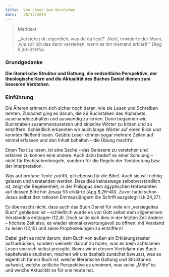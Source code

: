```yaml
---
title:  Vom Lesen zum Verstehen
date:   28/12/2019
---
```


> <p>Merktext</p>
> „‚Verstehst du eigentlich, was du da liest?‘ ‚Nein‘, erwiderte der Mann, ‚wie soll ich das denn verstehen, wenn es mir niemand erklärt!‘“ (Apg 8,30–31 Hfa).

### Grundgedanke

**Die literarische Struktur und Gattung, die endzeitliche Perspektive, der theologische Kern und die Aktualität des Buches Daniel dienen zum besseren Verstehen.**

### Einführung

Die Älteren erinnern sich sicher noch daran, wie sie Lesen und Schreiben lernten. Zunächst ging es darum, die 26 Buchstaben des Alphabets auseinanderzuhalten und auswendig zu lernen. Dann begannen wir, Buchstaben zusammenzusetzen und einzelne Wörter zu bilden und zu entziffern. Schließlich erkannten wir auch lange Wörter auf einen Blick und konnten fließend lesen. Geübte Leser können sogar mehrere Zeilen auf einmal erfassen und den Inhalt behalten – die Übung macht’s!

Einen Text zu lesen, ist eine Sache – das Gelesene zu verstehen und erklären zu können eine andere. Auch dazu bedarf es einer Schulung – nicht für Rechtschreibregeln, sondern für die Regeln der Textdeutung bzw. der Interpretation.

Was auf profane Texte zutrifft, gilt ebenso für die Bibel. Auch sie will richtig gelesen und verstanden werden. Dass dies keineswegs selbstverständlich ist, zeigt die Begebenheit, in der Philippus dem ägyptischen Hofbeamten auf dessen Bitte hin Jesaja 53 erklärte (Apg 8,26–40). Zuvor hatte schon Jesus selbst den ratlosen Emmausjüngern die Schrift ausgelegt (Lk 24,27). 
			
Es überrascht nicht, dass auch das Buch Daniel für viele ein „versiegeltes Buch“ geblieben ist – schließlich wurde es von Gott selbst dem allgemeinen Verständnis entzogen (12,4). Doch sollte sich dies in der letzten Zeit ändern – höchste Zeit also, es wieder einmal erwartungsvoll zu öffnen, mit Verstand zu lesen (12,10) und seine Prophezeiungen zu entziffern! 
			
Dabei geht es nicht darum, dem Buch von außen ein Erklärungsraster aufzudrücken, sondern vielmehr darauf zu hören, was es beim achtsamen Lesen von sich selbst preisgibt. Bevor wir in diesem Vierteljahr das Buch kapitelweise studieren, machen wir uns deshalb zunächst bewusst, was es eigentlich für ein Buch ist: welche literarische Gattung und Struktur es aufweist, welche zeitliche Perspektive es einnimmt, was seine „Mitte“ ist und welche Aktualität es für uns heute hat. 

